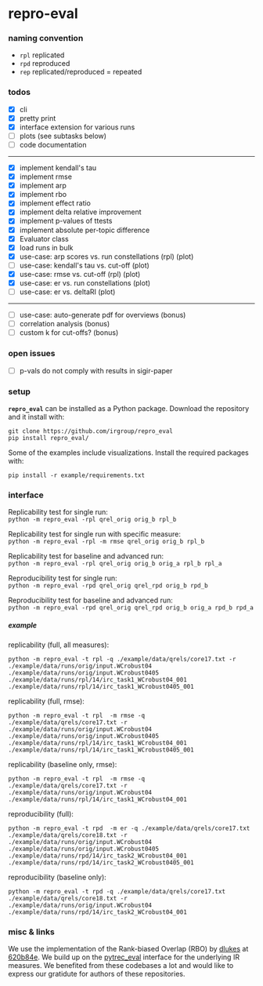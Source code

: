 # repro-eval

### naming convention

- `rpl` replicated 
- `rpd` reproduced
- `rep` replicated/reproduced = repeated

### todos
- [x] cli
- [x] pretty print
- [x] interface extension for various runs
- [ ] plots (see subtasks below)
- [ ] code documentation
---
- [x] implement kendall's tau
- [x] implement rmse 
- [x] implement arp
- [x] implement rbo
- [x] implement effect ratio
- [x] implement delta relative improvement
- [x] implement p-values of ttests
- [x] implement absolute per-topic difference
- [x] Evaluator class
- [x] load runs in bulk
- [x] use-case: arp scores vs. run constellations (rpl) (plot)
- [ ] use-case: kendall's tau vs. cut-off (plot)
- [x] use-case: rmse vs. cut-off (rpl) (plot) 
- [x] use-case: er vs. run constellations (plot)
- [ ] use-case: er vs. deltaRI (plot)
---
- [ ] use-case: auto-generate pdf for overviews (bonus)
- [ ] correlation analysis (bonus)
- [ ] custom k for cut-offs? (bonus)

### open issues

- [ ] p-vals do not comply with results in sigir-paper

### setup
**`repro_eval`** can be installed as a Python package. Download the repository and it install with:
```
git clone https://github.com/irgroup/repro_eval
pip install repro_eval/
```

Some of the examples include visualizations. Install the required packages with:
```
pip install -r example/requirements.txt
```

### interface 

Replicability test for single run:  
`python -m repro_eval -rpl qrel_orig orig_b rpl_b`

Replicability test for single run with specific measure:  
`python -m repro_eval -rpl -m rmse qrel_orig orig_b rpl_b`

Replicability test for baseline and advanced run:  
`python -m repro_eval -rpl qrel_orig orig_b orig_a rpl_b rpl_a`

Reproducibility test for single run:  
`python -m repro_eval -rpd qrel_orig qrel_rpd orig_b rpd_b`

Reproducibility test for baseline and advanced run:  
`python -m repro_eval -rpd qrel_orig qrel_rpd orig_b orig_a rpd_b rpd_a`

##### example 

replicability (full, all measures):  
```commandline
python -m repro_eval -t rpl -q ./example/data/qrels/core17.txt -r ./example/data/runs/orig/input.WCrobust04 ./example/data/runs/orig/input.WCrobust0405 ./example/data/runs/rpl/14/irc_task1_WCrobust04_001 ./example/data/runs/rpl/14/irc_task1_WCrobust0405_001
```

replicability (full, rmse):  
```commandline
python -m repro_eval -t rpl  -m rmse -q ./example/data/qrels/core17.txt -r ./example/data/runs/orig/input.WCrobust04 ./example/data/runs/orig/input.WCrobust0405 ./example/data/runs/rpl/14/irc_task1_WCrobust04_001 ./example/data/runs/rpl/14/irc_task1_WCrobust0405_001
```

replicability (baseline only, rmse):  
```commandline
python -m repro_eval -t rpl  -m rmse -q ./example/data/qrels/core17.txt -r ./example/data/runs/orig/input.WCrobust04 ./example/data/runs/rpl/14/irc_task1_WCrobust04_001
```

reproducibility (full):  
```commandline
python -m repro_eval -t rpd  -m er -q ./example/data/qrels/core17.txt ./example/data/qrels/core18.txt -r ./example/data/runs/orig/input.WCrobust04 ./example/data/runs/orig/input.WCrobust0405 ./example/data/runs/rpd/14/irc_task2_WCrobust04_001 ./example/data/runs/rpd/14/irc_task2_WCrobust0405_001
```

reproducibility (baseline only):  
```commandline
python -m repro_eval -t rpd -q ./example/data/qrels/core17.txt ./example/data/qrels/core18.txt -r ./example/data/runs/orig/input.WCrobust04 ./example/data/runs/rpd/14/irc_task2_WCrobust04_001
```

### misc & links

We use the implementation of the Rank-biased Overlap (RBO) by [dlukes](https://github.com/dlukes) at [620b84e](https://github.com/dlukes/rbo/tree/620b84e55e8b596e7fd9005cc8ca4b7a8522f2d6).
We build up on the [pytrec_eval](https://github.com/cvangysel/pytrec_eval) interface for the underlying IR measures.
We benefited from these codebases a lot and would like to express our gratidute for authors of these repositories.
